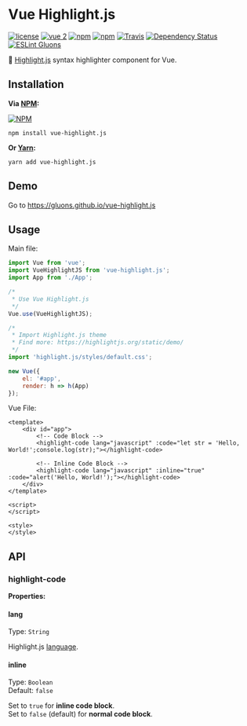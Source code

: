 # Vue Highlight.js
[![license](https://img.shields.io/github/license/gluons/vue-highlight.js.svg?style=flat-square)](https://github.com/gluons/vue-highlight.js/blob/master/LICENSE)
[![vue 2](https://img.shields.io/badge/vue-2-42b983.svg?style=flat-square)](https://vuejs.org)
[![npm](https://img.shields.io/npm/v/vue-highlight.js.svg?style=flat-square)](https://www.npmjs.com/package/vue-highlight.js)
[![npm](https://img.shields.io/npm/dt/vue-highlight.js.svg?style=flat-square)](https://www.npmjs.com/package/vue-highlight.js)
[![Travis](https://img.shields.io/travis/gluons/vue-highlight.js.svg?style=flat-square)](https://travis-ci.org/gluons/vue-highlight.js)
[![Dependency Status](https://dependencyci.com/github/gluons/vue-highlight.js/badge?style=flat-square)](https://dependencyci.com/github/gluons/vue-highlight.js)
[![ESLint Gluons](https://img.shields.io/badge/code%20style-gluons-9C27B0.svg?style=flat-square)](https://github.com/gluons/eslint-config-gluons)

📜 [Highlight.js](https://github.com/isagalaev/highlight.js) syntax highlighter component for Vue.

## Installation

**Via [NPM](https://www.npmjs.com):**

[![NPM](https://nodei.co/npm/vue-highlight.js.png?downloads=true&downloadRank=true&stars=true)](https://www.npmjs.com/package/vue-highlight.js)

```
npm install vue-highlight.js
```

**Or [Yarn](https://yarnpkg.com):**

```
yarn add vue-highlight.js
```

## Demo

Go to https://gluons.github.io/vue-highlight.js

## Usage

Main file:
```javascript
import Vue from 'vue';
import VueHighlightJS from 'vue-highlight.js';
import App from './App';

/*
 * Use Vue Highlight.js
 */
Vue.use(VueHighlightJS);

/*
 * Import Highlight.js theme
 * Find more: https://highlightjs.org/static/demo/
 */
import 'highlight.js/styles/default.css';

new Vue({
	el: '#app',
	render: h => h(App)
});
```

Vue File:
```vue
<template>
	<div id="app">
		<!-- Code Block -->
		<highlight-code lang="javascript" :code="let str = 'Hello, World!';console.log(str);"></highlight-code>

		<!-- Inline Code Block -->
		<highlight-code lang="javascript" :inline="true" :code="alert('Hello, World!');"></highlight-code>
	</div>
</template>

<script>
</script>

<style>
</style>
```

## API

### highlight-code
**Properties:**

#### lang
Type: `String`

Highlight.js [language](http://highlightjs.readthedocs.io/en/latest/css-classes-reference.html#language-names-and-aliases).

#### inline
Type: `Boolean`  
Default: `false`

Set to `true` for **inline code block**.  
Set to `false` (default) for **normal code block**.
